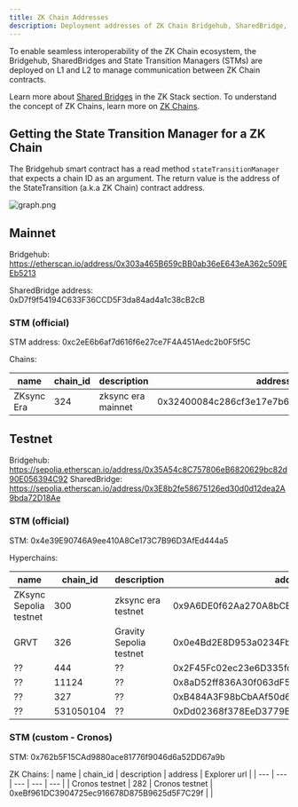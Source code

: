 ```yaml
---
title: ZK Chain Addresses
description: Deployment addresses of ZK Chain Bridgehub, SharedBridge, and STMs.
---
```


To enable seamless interoperability of the ZK Chain ecosystem,
the Bridgehub, SharedBridges and State Transition Managers (STMs) are deployed on L1 and L2 to
manage communication between ZK Chain contracts.

Learn more about [Shared Bridges](/zk-stack/components/shared-bridges) in the ZK Stack section.
To understand the concept of ZK Chains, learn more on [ZK Chains](/zk-stack/concepts/zk-chains).

## Getting the State Transition Manager for a ZK Chain

The Bridgehub smart contract has a read method `stateTransitionManager` that expects a chain ID as an argument.
The return value is the address of the StateTransition (a.k.a ZK Chain) contract address.

![graph.png](/images/developer-reference/l1-smart-contracts/Hyperchain-scheme.png)

## Mainnet

Bridgehub: https://etherscan.io/address/0x303a465B659cBB0ab36eE643eA362c509EEb5213

SharedBridge address: 0xD7f9f54194C633F36CCD5F3da84ad4a1c38cB2cB

### STM (official)

STM address: 0xc2eE6b6af7d616f6e27ce7F4A451Aedc2b0F5f5C

Chains:

| name | chain_id  |  description   | address  | Explorer url |
| --- | --- | --- | --- | --- |
| ZKsync Era | 324 | zksync era mainnet | 0x32400084c286cf3e17e7b677ea9583e60a000324 | https://etherscan.io/address/0x32400084c286cf3e17e7b677ea9583e60a000324 |

## Testnet

Bridgehub:  https://sepolia.etherscan.io/address/0x35A54c8C757806eB6820629bc82d90E056394C92
SharedBridge: https://sepolia.etherscan.io/address/0x3E8b2fe58675126ed30d0d12dea2A9bda72D18Ae

### STM (official)
STM: 0x4e39E90746A9ee410A8Ce173C7B96D3AfEd444a5

Hyperchains:

| name                   | chain_id  | description             | address                                    | Explorer url                                                                    |
|------------------------|-----------|-------------------------|--------------------------------------------|---------------------------------------------------------------------------------|
| ZKsync Sepolia testnet | 300       | zksync era testnet      | 0x9A6DE0f62Aa270A8bCB1e2610078650D539B1Ef9 | https://sepolia.etherscan.io/address/0x9A6DE0f62Aa270A8bCB1e2610078650D539B1Ef9 |
| GRVT                   | 326       | Gravity Sepolia testnet | 0x0e4Bd2E8D953a0234Fb1122FFB848B49522308eC |                                                                                 |
| ??                     | 444       | ??                      | 0x2F45Fc02ec23e6D335fdE7B5a5083F053C8C2aD3 |                                                                                 |
| ??                     | 11124     | ??                      | 0x8aD52ff836A30f063dF51A00C99518880B8b36ac |                                                                                 |
| ??                     | 327       | ??                      | 0xB484A3F98bCbAAf50d66292463203c0247B4f3F6 |                                                                                 |
| ??                     | 531050104 | ??                      | 0xDd02368f378EeD3779B358D2020a77e4D022236D |                                                                                 |

### STM (custom - Cronos)

STM: 0x762b5F15CAd9880ace81776f9046d6a52DD67a9b

ZK Chains:
| name | chain_id  |  description   | address  | Explorer url |
| --- | --- | --- | --- | --- |
| Cronos testnet  | 282 | Cronos testnet | 0xeBf961DC3904725ec916678D875B9625d5F7C29f | |
